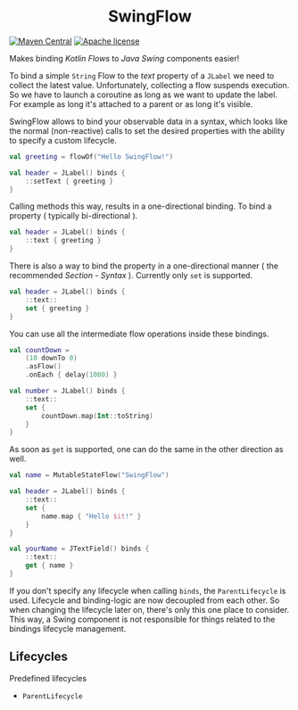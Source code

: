 <h1 align="center">SwingFlow</h1>

<div>

[![Maven Central](https://img.shields.io/maven-central/v/io.github.merlinths/swing-flow?color=blue)]()
[![Apache license](https://img.shields.io/badge/license-Apache%20License%202.0-red.svg)](https://www.apache.org/licenses/LICENSE-2.0)

</div>

Makes binding *Kotlin Flows* to *Java Swing* components easier!

To bind a simple ```String``` Flow to the _text_ property of a ```JLabel```
we need to collect the latest value. Unfortunately, collecting a flow suspends execution.
So we have to launch a coroutine as long as we want to update the label. For example as long it's attached to a parent
or as long it's visible.

SwingFlow allows to bind your observable data in a syntax, which
looks like the normal (non-reactive) calls to set the desired properties
with the ability to specify a custom lifecycle.

```kotlin
val greeting = flowOf("Hello SwingFlow!")

val header = JLabel() binds {
    ::setText { greeting }
}
```

Calling methods this way, results in a one-directional binding.
To bind a property ( typically bi-directional ).

```kotlin
val header = JLabel() binds {
    ::text { greeting }
}
```

There is also a way to bind the property in a one-directional manner
( the recommended _Section - Syntax_ ). Currently only ```set``` is supported.

```kotlin
val header = JLabel() binds {
    ::text::
    set { greeting }
}
```

You can use all the intermediate flow operations inside these bindings.

```kotlin
val countDown =
    (10 downTo 0)
    .asFlow()
    .onEach { delay(1000) }

val number = JLabel() binds {
    ::text::
    set {
        countDown.map(Int::toString)
    }
}
```


As soon as ```get``` is supported, one can do the same in the other direction as well.

```kotlin
val name = MutableStateFlow("SwingFlow")

val header = JLabel() binds {
    ::text::
    set {
        name.map { "Hello $it!" }
    }
}

val yourName = JTextField() binds {
    ::text::
    get { name }
}
```

If you don't specify any lifecycle when calling ```binds```, the ```ParentLifecycle``` is used.
Lifecycle and binding-logic are now decoupled from each other. So when changing the lifecycle later on,
there's only this one place to consider.
This way, a Swing component is not responsible for things related to the bindings lifecycle management.

## Lifecycles

Predefined lifecycles
- ```ParentLifecycle```